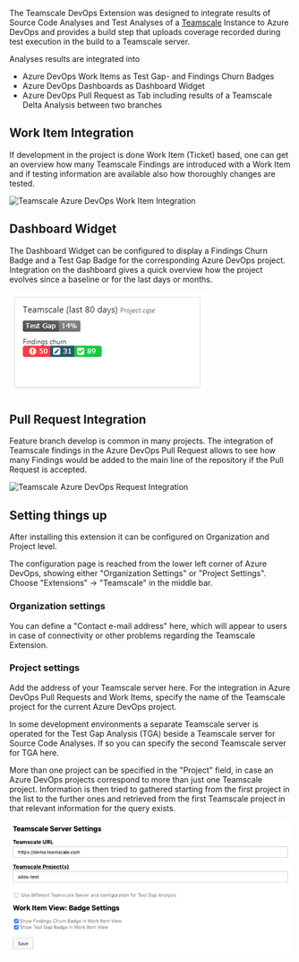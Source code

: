The Teamscale DevOps Extension was designed to integrate results of Source Code Analyses and Test Analyses of a [Teamscale](https://www.teamscale.com/) Instance to Azure DevOps and provides a build step that uploads coverage recorded during test execution in the build to a Teamscale server.

Analyses results are integrated into
* Azure DevOps Work Items as Test Gap- and Findings Churn Badges
* Azure DevOps Dashboards as Dashboard Widget
* Azure DevOps Pull Request as Tab including results of a Teamscale Delta Analysis between two branches

## Work Item Integration
If development in the project is done Work Item (Ticket) based, one can get an overview how many Teamscale Findings are introduced with a Work Item and if testing information are available also how thoroughly changes are tested.

![Teamscale Azure DevOps Work Item Integration](images/overview/ados-ts-work-item-integration.png)

## Dashboard Widget
The Dashboard Widget can be configured to display a Findings Churn Badge and a Test Gap Badge for the corresponding Azure DevOps project.
Integration on the dashboard gives a quick overview how the project evolves since a baseline or for the last days or months.

![Teamscale Azure DevOps Dashboard Integration](images/overview/dashboard-integration.png)

## Pull Request Integration
Feature branch develop is common in many projects. The integration of Teamscale findings in the Azure DevOps Pull Request allows to see how many Findings would be added to the main line of the repository if the Pull Request is accepted.

![Teamscale Azure DevOps Request Integration](images/overview/findings-in-ados-merge-request.png)

## Setting things up
After installing this extension it can be configured on Organization and Project level.

The configuration page is reached from the lower left corner of Azure DevOps, showing either "Organization Settings" or "Project Settings". Choose "Extensions" -> "Teamscale" in the middle bar.

### Organization settings
You can define a "Contact e-mail address" here, which will appear to users in case of connectivity or other problems regarding the Teamscale Extension.

### Project settings
Add the address of your Teamscale server here. For the integration in Azure DevOps Pull Requests and Work Items, specify the name of the Teamscale project for the current Azure DevOps project.

In some development environments a separate Teamscale server is operated for the Test Gap Analysis (TGA) beside a Teamscale server for Source Code Analyses. If so you can specify the second Teamscale server for TGA here.

More than one project can be specified in the "Project" field, in case an Azure DevOps projects correspond to more than just one Teamscale project. Information is then tried to gathered starting from the first project in the list to the further ones and retrieved from the first Teamscale project in that relevant information for the query exists. 

![Project Settings](images/overview/project-settings.png)